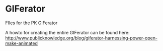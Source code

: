 GIFerator
=========

FIles for the PK GIFerator

A howto for creating the entire GIFerator can be found here: 
http://www.publicknowledge.org/blog/giferator-harnessing-power-open-make-animated

